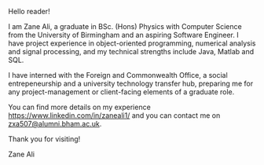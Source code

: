 Hello reader!

I am Zane Ali, a graduate in BSc. (Hons) Physics with Computer Science from the University of Birmingham and an aspiring Software Engineer.
I have project experience in object-oriented programming, numerical analysis and signal processing, and my technical strengths 
include Java, Matlab and SQL. 

I have interned with the Foreign and Commonwealth Office, a social entrepeneurship and a university technology transfer hub,
preparing me for any project-management or client-facing elements of a graduate role. 

You can find more details on my experience https://www.linkedin.com/in/zaneali1/ and you can contact me on  zxa507@alumni.bham.ac.uk.

Thank you for visiting!

Zane Ali
